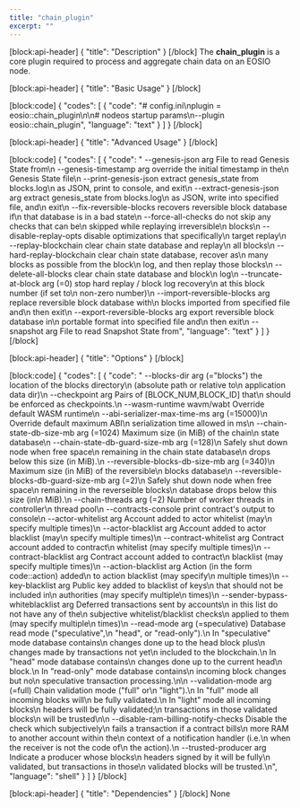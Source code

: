 ```yaml
---
title: "chain_plugin"
excerpt: ""
---
```

[block:api-header]
{
  "title": "Description"
}
[/block]
The **chain_plugin** is a core plugin required to process and aggregate chain data on an EOSIO node. 

[block:api-header]
{
  "title": "Basic Usage"
}
[/block]

[block:code]
{
  "codes": [
    {
      "code": "# config.ini\nplugin = eosio::chain_plugin\n\n# nodeos startup params\n--plugin eosio::chain_plugin",
      "language": "text"
    }
  ]
}
[/block]

[block:api-header]
{
  "title": "Advanced Usage"
}
[/block]

[block:code]
{
  "codes": [
    {
      "code": "  --genesis-json arg                    File to read Genesis State from\n  --genesis-timestamp arg               override the initial timestamp in the\n                                        Genesis State file\n  --print-genesis-json                  extract genesis_state from blocks.log\n                                        as JSON, print to console, and exit\n  --extract-genesis-json arg            extract genesis_state from blocks.log\n                                        as JSON, write into specified file, and\n                                        exit\n  --fix-reversible-blocks               recovers reversible block database if\n                                        that database is in a bad state\n  --force-all-checks                    do not skip any checks that can be\n                                        skipped while replaying irreversible\n                                        blocks\n  --disable-replay-opts                 disable optimizations that specifically\n                                        target replay\n  --replay-blockchain                   clear chain state database and replay\n                                        all blocks\n  --hard-replay-blockchain              clear chain state database, recover as\n                                        many blocks as possible from the block\n                                        log, and then replay those blocks\n  --delete-all-blocks                   clear chain state database and block\n                                        log\n  --truncate-at-block arg (=0)          stop hard replay / block log recovery\n                                        at this block number (if set to\n                                        non-zero number)\n  --import-reversible-blocks arg        replace reversible block database with\n                                        blocks imported from specified file and\n                                        then exit\n  --export-reversible-blocks arg        export reversible block database in\n                                        portable format into specified file and\n                                        then exit\n  --snapshot arg                        File to read Snapshot State from",
      "language": "text"
    }
  ]
}
[/block]

[block:api-header]
{
  "title": "Options"
}
[/block]

[block:code]
{
  "codes": [
    {
      "code": "  --blocks-dir arg (=\"blocks\")          the location of the blocks directory\n                                        (absolute path or relative to\n                                        application data dir)\n  --checkpoint arg                      Pairs of [BLOCK_NUM,BLOCK_ID] that\n                                        should be enforced as checkpoints.\n  --wasm-runtime wavm/wabt              Override default WASM runtime\n  --abi-serializer-max-time-ms arg (=15000)\n                                        Override default maximum ABI\n                                        serialization time allowed in ms\n  --chain-state-db-size-mb arg (=1024)  Maximum size (in MiB) of the chain\n                                        state database\n  --chain-state-db-guard-size-mb arg (=128)\n                                        Safely shut down node when free space\n                                        remaining in the chain state database\n                                        drops below this size (in MiB).\n  --reversible-blocks-db-size-mb arg (=340)\n                                        Maximum size (in MiB) of the reversible\n                                        blocks database\n  --reversible-blocks-db-guard-size-mb arg (=2)\n                                        Safely shut down node when free space\n                                        remaining in the reverseible blocks\n                                        database drops below this size (in\n                                        MiB).\n  --chain-threads arg (=2)              Number of worker threads in controller\n                                        thread pool\n  --contracts-console                   print contract's output to console\n  --actor-whitelist arg                 Account added to actor whitelist (may\n                                        specify multiple times)\n  --actor-blacklist arg                 Account added to actor blacklist (may\n                                        specify multiple times)\n  --contract-whitelist arg              Contract account added to contract\n                                        whitelist (may specify multiple times)\n  --contract-blacklist arg              Contract account added to contract\n                                        blacklist (may specify multiple times)\n  --action-blacklist arg                Action (in the form code::action) added\n                                        to action blacklist (may specify\n                                        multiple times)\n  --key-blacklist arg                   Public key added to blacklist of keys\n                                        that should not be included in\n                                        authorities (may specify multiple\n                                        times)\n  --sender-bypass-whiteblacklist arg    Deferred transactions sent by accounts\n                                        in this list do not have any of the\n                                        subjective whitelist/blacklist checks\n                                        applied to them (may specify multiple\n                                        times)\n  --read-mode arg (=speculative)        Database read mode (\"speculative\",\n                                        \"head\", or \"read-only\").\n                                        In \"speculative\" mode database contains\n                                        changes done up to the head block plus\n                                        changes made by transactions not yet\n                                        included to the blockchain.\n                                        In \"head\" mode database contains\n                                        changes done up to the current head\n                                        block.\n                                        In \"read-only\" mode database contains\n                                        incoming block changes but no\n                                        speculative transaction processing.\n\n  --validation-mode arg (=full)         Chain validation mode (\"full\" or\n                                        \"light\").\n                                        In \"full\" mode all incoming blocks will\n                                        be fully validated.\n                                        In \"light\" mode all incoming blocks\n                                        headers will be fully validated;\n                                        transactions in those validated blocks\n                                        will be trusted\n\n  --disable-ram-billing-notify-checks   Disable the check which subjectively\n                                        fails a transaction if a contract bills\n                                        more RAM to another account within the\n                                        context of a notification handler (i.e.\n                                        when the receiver is not the code of\n                                        the action).\n  --trusted-producer arg                Indicate a producer whose blocks\n                                        headers signed by it will be fully\n                                        validated, but transactions in those\n                                        validated blocks will be trusted.\n",
      "language": "shell"
    }
  ]
}
[/block]

[block:api-header]
{
  "title": "Dependencies"
}
[/block]
None